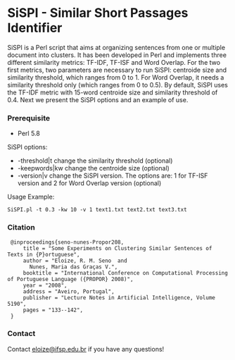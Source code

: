 # SiSPI - Similar Short Passages Identifier

SiSPI is a Perl script that aims at organizing sentences from one or multiple document into clusters. It has been developed in Perl and implements three different similarity metrics: TF-IDF, TF-ISF and Word Overlap. For the two first metrics, two parameters are necessary to run SiSPI: centroide size and similarity threshold, which ranges from 0 to 1. For Word Overlap, it needs a similarity threshold only (which ranges from 0 to 0.5).
By default, SiSPI uses the TF-IDF metric with 15-word centroide size and similarity threshold of 0.4. Next we present the SiSPI options and an example of use.

### Prerequisite
- Perl 5.8

SiSPI options:

- -threshold|t    change the similarity threshold (optional)
- -keepwords|kw	 change the centroide size (optional)
- -version|v 	 change the SiSPI version. The options are: 1 for TF-ISF version and 2 for Word Overlap version  (optional)

 Usage Example:
 
    SiSPI.pl -t 0.3 -kw 10 -v 1 text1.txt text2.txt text3.txt

### Citation

     @inproceedings{seno-nunes-Propor208,
         title = "Some Experiments on Clustering Similar Sentences of Texts in {P}ortuguese",
         author = "Eloize, R. M. Seno  and
           Nunes, Maria das Graças V.",
         booktitle = "International Conference on Computational Processing of Portuguese Language ({PROPOR} 2008)",
         year = "2008",
         address = "Aveiro, Portugal",
         publisher = "Lecture Notes in Artificial Intelligence, Volume 5190",
         pages = "133--142",
     }

### Contact
Contact eloize@ifsp.edu.br if you have any questions!
